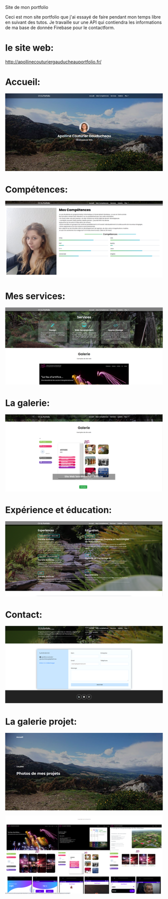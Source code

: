 Site de mon portfolio


Ceci est mon site portfolio que j'ai essayé de faire pendant mon temps libre en suivant des tutos. Je travaille sur une API qui contiendra les informations de ma base de donnée Firebase pour le contactform.

le site web:
============
http://apollinecouturiergauducheauportfolio.fr/


Accueil:
========

![ScreenShot](https://github.com/ApollineCouturier/PortfolioApolline-Site-Web/blob/main/imgReadMe/home-apo.PNG)

Compétences:
============

![ScreenShot](https://github.com/ApollineCouturier/PortfolioApolline-Site-Web/blob/main/imgReadMe/apo-about.PNG)

Mes services:
=============

![ScreenShot](https://github.com/ApollineCouturier/PortfolioApolline-Site-Web/blob/main/imgReadMe/apo-services.PNG)

La galerie:
===========

![ScreenShot](https://github.com/ApollineCouturier/PortfolioApolline-Site-Web/blob/main/imgReadMe/apo-galerie.PNG)

Expérience et éducation:
========================

![ScreenShot](https://github.com/ApollineCouturier/PortfolioApolline-Site-Web/blob/main/imgReadMe/exp-apo.PNG)

Contact:
========

![ScreenShot](https://github.com/ApollineCouturier/PortfolioApolline-Site-Web/blob/main/imgReadMe/contact-apo.PNG)


La galerie projet:
==================

![ScreenShot](https://github.com/ApollineCouturier/PortfolioApolline-Site-Web/blob/main/imgReadMe/apo-galerie-home.PNG)

![ScreenShot](https://github.com/ApollineCouturier/PortfolioApolline-Site-Web/blob/main/imgReadMe/apo-galerie-photos.PNG)
